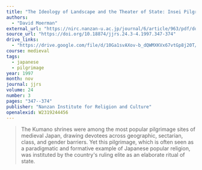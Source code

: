 ```yaml
---
title: "The Ideology of Landscape and the Theater of State: Insei Pilgrimage to Kumano (1090–1220)"
authors:
  - "David Moerman"
external_url: "https://nirc.nanzan-u.ac.jp/journal/6/article/963/pdf/download"
source_url: "https://doi.org/10.18874/jjrs.24.3-4.1997.347-374"
drive_links:
  - "https://drive.google.com/file/d/10Ga1svAXov-b_dQWMXKVx67vtGp8j20T/view?usp=drivesdk"
course: medieval
tags:
  - japanese
  - pilgrimage
year: 1997
month: nov
journal: jjrs
volume: 24
number: 3
pages: "347--374"
publisher: "Nanzan Institute for Religion and Culture"
openalexid: W2319244456
---
```


> The Kumano shrines were among the most popular pilgrimage sites of medieval Japan, drawing devotees across geographic, sectarian, class, and gender barriers.
Yet this pilgrimage, which is often seen as a paradigmatic and formative example of Japanese popular religion, was instituted by the country's ruling elite as an elaborate ritual of state. 
